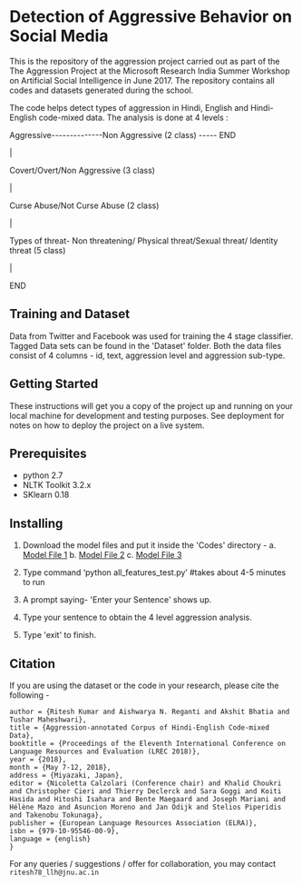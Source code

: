 # Detection of Aggressive Behavior on Social Media
This is the repository of the aggression project carried out as part of the The Aggression Project at the Microsoft Research India Summer Workshop on Artificial Social Intelligence in June 2017. The repository contains all codes and datasets generated during the school.

The code helps detect types of aggression in Hindi, English and Hindi-English code-mixed data.
The analysis is done at 4 levels :



Aggressive--------------Non Aggressive (2 class) ----- END

|

Covert/Overt/Non Aggressive (3 class)	

|

Curse Abuse/Not Curse Abuse (2 class)

|

Types of threat- Non threatening/ 
Physical threat/Sexual threat/ 
Identity threat  (5 class)

|

END



## Training and Dataset

Data from Twitter and Facebook was used for training the 4 stage classifier. Tagged Data sets can be found in the 'Dataset' folder. Both the data files consist of 4 columns - id, text, aggression level and aggression sub-type.



## Getting Started

These instructions will get you a copy of the project up and running on your local machine for development and testing purposes. See deployment for notes on how to deploy the project on a live system.



## Prerequisites

+ python 2.7
+ NLTK Toolkit 3.2.x
+ SKlearn 0.18 



## Installing

1) Download the model files and put it inside the 'Codes' directory -
   a. [Model File 1](https://drive.google.com/file/d/1Pzve4wHWtBaepUco-oroohEeiW6tha_E/view?usp=sharing)
   b. [Model File 2](https://drive.google.com/file/d/10YHvH59GtQjkKMvhZb4o8u9SNFfzf0Sw/view?usp=sharing)
   c. [Model File 3](https://drive.google.com/file/d/1RJVggvxhI7dI5u_pozyB4OrfI6g2rhD6/view?usp=sharing)

2) Type command ‘python all_features_test.py’ 					#takes about 4-5 minutes to run
3) A prompt saying- 'Enter your Sentence' shows up.
4) Type your sentence to obtain the 4 level aggression analysis.
5) Type 'exit' to finish.



## Citation
If you are using the dataset or the code in your research, please cite the following -

```@InProceedings{KUMAR18.861,
author = {Ritesh Kumar and Aishwarya N. Reganti and Akshit Bhatia and Tushar Maheshwari},
title = {Aggression-annotated Corpus of Hindi-English Code-mixed Data},
booktitle = {Proceedings of the Eleventh International Conference on Language Resources and Evaluation (LREC 2018)},
year = {2018},
month = {May 7-12, 2018},
address = {Miyazaki, Japan},
editor = {Nicoletta Calzolari (Conference chair) and Khalid Choukri and Christopher Cieri and Thierry Declerck and Sara Goggi and Koiti Hasida and Hitoshi Isahara and Bente Maegaard and Joseph Mariani and Hélène Mazo and Asuncion Moreno and Jan Odijk and Stelios Piperidis and Takenobu Tokunaga},
publisher = {European Language Resources Association (ELRA)},
isbn = {979-10-95546-00-9},
language = {english}
}
```

For any queries / suggestions / offer for collaboration, you may contact ```ritesh78_llh@jnu.ac.in```

